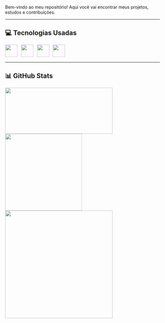 
Bem-vindo ao meu repositório! Aqui você vai encontrar meus projetos, estudos e contribuições.

---

## 💻 Tecnologias Usadas
<img src="https://cdn.jsdelivr.net/gh/devicons/devicon/icons/python/python-original.svg" width="40"/> &nbsp;
<img src="https://cdn.jsdelivr.net/gh/devicons/devicon/icons/javascript/javascript-original.svg" width="40"/> &nbsp;
<img src="https://cdn.jsdelivr.net/gh/devicons/devicon/icons/html5/html5-original.svg" width="40"/> &nbsp;
<img src="https://cdn.jsdelivr.net/gh/devicons/devicon/icons/css3/css3-original.svg" width="40"/>

---

## 📊 GitHub Stats

<p float="left">
  <img src="https://github-readme-stats.vercel.app/api?username=Thiago-Sillva&show_icons=true&theme=radical" height="150px" width="350" />
  <img src="https://github-readme-stats.vercel.app/api/top-langs/?username=Thiago-Sillva&layout=compact&theme=radical" width="250" />
  <img src="https://github-readme-streak-stats.herokuapp.com/?user=Thiago-Sillva&theme=radical" width="350" />
